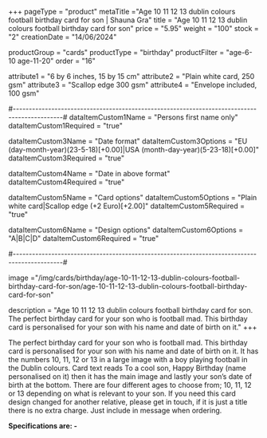 +++
pageType = "product"
metaTitle ="Age 10 11 12 13 dublin colours football birthday card for son | Shauna Gra"
title = "Age 10 11 12 13 dublin colours football birthday card for son"
price = "5.95"
weight = "100"
stock = "2"
creationDate = "14/06/2024"

productGroup = "cards"
productType = "birthday"
productFilter = "age-6-10 age-11-20"
order = "16"

attribute1 = "6 by 6 inches, 15 by 15 cm" 
attribute2 = "Plain white card, 250 gsm"
attribute3 = "Scallop edge 300 gsm"
attribute4 = "Envelope included, 100 gsm"

#---------------------------------------------------------------------------------------------#
dataItemCustom1Name = "Persons first name only"
dataItemCustom1Required = "true"

dataItemCustom3Name = "Date format"
dataItemCustom3Options = "EU (day-month-year)(23-5-18)[+0.00]|USA (month-day-year)(5-23-18)[+0.00]"
dataItemCustom3Required = "true"

dataItemCustom4Name = "Date in above format"
dataItemCustom4Required = "true"

dataItemCustom5Name = "Card options"
dataItemCustom5Options = "Plain white card|Scallop edge (+2 Euro)[+2.00]"
dataItemCustom5Required = "true"

dataItemCustom6Name = "Design options"
dataItemCustom6Options = "A|B|C|D"
dataItemCustom6Required = "true"

#---------------------------------------------------------------------------------------------#

image ="/img/cards/birthday/age-10-11-12-13-dublin-colours-football-birthday-card-for-son/age-10-11-12-13-dublin-colours-football-birthday-card-for-son"

description = "Age 10 11 12 13 dublin colours football birthday card for son. The perfect birthday card for your son who is football mad. This birthday card is personalised for your son with his name and date of birth on it."
+++

The perfect birthday card for your son who is football mad. This birthday card is personalised for your son with his name and date of birth on it. It has the numbers 10, 11, 12 or 13 in a large image with a boy playing football in the Dublin colours. Card text reads To a cool son, Happy Birthday (name personalised on it) then it has the main image and lastly your son’s date of birth at the bottom. There are four different ages to choose from; 10, 11, 12 or 13 depending on what is relevant to your son. If you need this card design changed for another relative, please get in touch, if it is just a title there is no extra charge. Just include in message when ordering.

**Specifications are: -**
